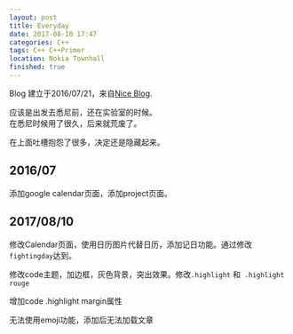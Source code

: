```yaml
---
layout: post
title: Everyday
date: 2017-08-10 17:47
categories: C++ 
tags: C++ C++Primer
location: Nokia Townhall
finished: true
---
```


Blog 建立于2016/07/21，来自[Nice Blog](https://github.com/itisbenjamin/Nice_Blog).

应该是出发去悉尼前，还在实验室的时候。  
在悉尼时候用了很久，后来就荒废了。

在上面吐槽抱怨了很多，决定还是隐藏起来。

## 2016/07

添加google calendar页面，添加project页面。

## 2017/08/10

修改Calendar页面，使用日历图片代替日历，添加记日功能。通过修改`fightingday`达到。

修改code主题，加边框，灰色背景，突出效果。修改`.highlight` 和` .highlight rouge`

增加code .highlight margin属性

无法使用emoji功能，添加后无法加载文章